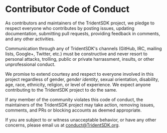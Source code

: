 # Contributor Code of Conduct

As contributors and maintainers of the TridentSDK project, we pledge to respect everyone who contributes by posting issues, updating documentation, submitting pull requests, providing feedback in comments, and any other activities.

Communication through any of TridentSDK's channels (GitHub, IRC, mailing lists, Google+, Twitter, etc.) must be constructive and never resort to personal attacks, trolling, public or private harrassment, insults, or other unprofessional conduct.

We promise to extend courtesy and respect to everyone involved in this project regardless of gender, *gender identity*, sexual orientation, disability, age, race, ethnicity, religion, or level of experience. We expect anyone contributing to the TridentSDK project to do the same.

If any member of the community violates this code of conduct, the maintainers of the TridentSDK project may take action, removing issues, comments, and PRs or blocking accounts as deemed appropriate.

If you are subject to or witness unacceptable behavior, or have any other concerns, please email us at [conduct@TridentSDK.org](mailto:coc@TridentSDK.org).
